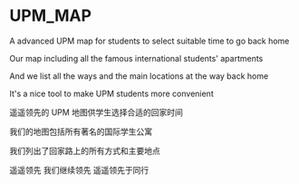 # UPM_MAP
A advanced UPM map for students to select suitable time to go back home

Our map including all the famous international students' apartments 

And we list all the ways and the main locations at the way back home

It's a nice tool to make UPM students more convenient

遥遥领先的 UPM 地图供学生选择合适的回家时间

我们的地图包括所有著名的国际学生公寓 

我们列出了回家路上的所有方式和主要地点

遥遥领先 我们继续领先 遥遥领先于同行
